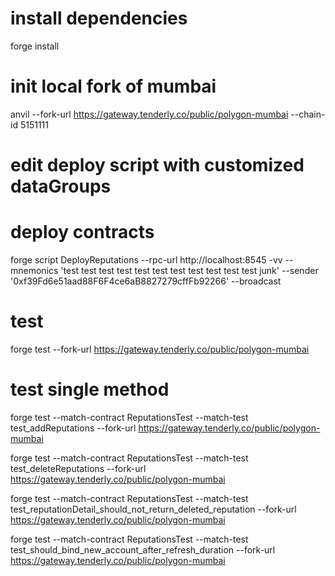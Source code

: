 # install dependencies
forge install

# init local fork of mumbai
anvil --fork-url https://gateway.tenderly.co/public/polygon-mumbai --chain-id 5151111

# edit deploy script with customized dataGroups

# deploy contracts
forge script DeployReputations --rpc-url http://localhost:8545 -vv --mnemonics 'test test test test test test test test test test test junk' --sender '0xf39Fd6e51aad88F6F4ce6aB8827279cffFb92266' --broadcast

# test
forge test --fork-url https://gateway.tenderly.co/public/polygon-mumbai

# test single method
forge test --match-contract ReputationsTest --match-test test_addReputations --fork-url https://gateway.tenderly.co/public/polygon-mumbai

forge test --match-contract ReputationsTest --match-test test_deleteReputations --fork-url https://gateway.tenderly.co/public/polygon-mumbai

forge test --match-contract ReputationsTest --match-test test_reputationDetail_should_not_return_deleted_reputation --fork-url https://gateway.tenderly.co/public/polygon-mumbai

forge test --match-contract ReputationsTest --match-test test_should_bind_new_account_after_refresh_duration --fork-url https://gateway.tenderly.co/public/polygon-mumbai